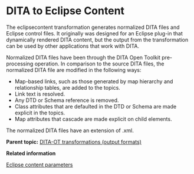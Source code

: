 # DITA to Eclipse Content

The eclipsecontent transformation generates normalized DITA files and Eclipse control files. It originally was designed for an Eclipse plug-in that dynamically rendered DITA content, but the output from the transformation can be used by other applications that work with DITA.

Normalized DITA files have been through the DITA Open Toolkit pre-processing operation. In comparison to the source DITA files, the normalized DITA file are modified in the following ways:

-   Map-based links, such as those generated by map hierarchy and relationship tables, are added to the topics.
-   Link text is resolved.
-   Any DTD or Schema reference is removed.
-   Class attributes that are defaulted in the DTD or Schema are made explicit in the topics.
-   Map attributes that cascade are made explicit on child elements.

The normalized DITA files have an extension of .xml.

**Parent topic:** [DITA-OT transformations \(output formats\)](../user-guide/AvailableTransforms.md)

**Related information**  


[Eclipse content parameters](../parameters/parameters-eclipsecontent.md)

